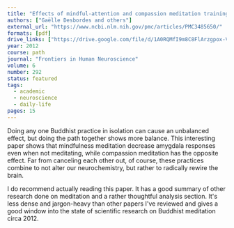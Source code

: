 ```yaml
---
title: "Effects of mindful-attention and compassion meditation training on amygdala response to emotional stimuli in an ordinary, non-meditative state"
authors: ["Gaëlle Desbordes and others"]
external_url: "https://www.ncbi.nlm.nih.gov/pmc/articles/PMC3485650/"
formats: [pdf]
drive_links: ["https://drive.google.com/file/d/1A0RQMfI9m8C8FlArzgpox-ViVMwn4vcv/view?usp=drivesdk"]
year: 2012
course: path
journal: "Frontiers in Human Neuroscience"
volume: 6
number: 292
status: featured
tags:
  - academic
  - neuroscience
  - daily-life
pages: 15
---
```


Doing any one Buddhist practice in isolation can cause an unbalanced effect, but doing the path together shows more balance. This interesting paper shows that mindfulness meditation decrease amygdala responses even when not meditating, while compassion meditation has the opposite effect. Far from canceling each other out, of course, these practices combine to not  alter our neurochemistry, but rather to radically rewire the brain.

I do recommend actually reading this paper. It has a good summary of other research done on meditation and a rather thoughtful analysis section. It's less dense and jargon-heavy than other papers I've reviewed and gives a good window into the state of scientific research on Buddhist meditation circa 2012.

